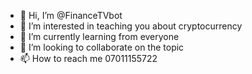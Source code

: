 - 👋 Hi, I’m @FinanceTVbot
- 👀 I’m interested in teaching you about cryptocurrency
- 🌱 I’m currently learning from everyone
- 💞️ I’m looking to collaborate on the topic
- 📫 How to reach me  07011155722

<!---
FinanceTVbot/FinanceTVbot is a ✨ special ✨ repository because its `README.md` (this file) appears on your GitHub profile.
You can click the Preview link to take a look at your changes.
--->
